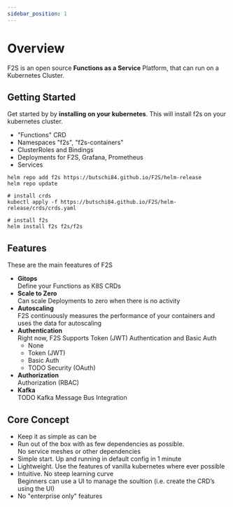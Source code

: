 ```yaml
---
sidebar_position: 1
---
```


# Overview

F2S is an open source **Functions as a Service** Platform, that can run on a Kubernetes Cluster.

## Getting Started

Get started by by **installing on your kubernetes**.
This will install f2s on your kubernetes cluster.

* "Functions" CRD
* Namespaces "f2s", "f2s-containers"
* ClusterRoles and Bindings
* Deployments for F2S, Grafana, Prometheus
* Services

```
helm repo add f2s https://butschi84.github.io/F2S/helm-release
helm repo update

# install crds
kubectl apply -f https://butschi84.github.io/F2S/helm-release/crds/crds.yaml

# install f2s
helm install f2s f2s/f2s
```

## Features
These are the main feeatures of F2S

* **Gitops**<br/>
  Define your Functions as K8S CRDs
* **Scale to Zero**<br/>
  Can scale Deployments to zero when there is no activity
* **Autoscaling**<br/>
  F2S continuously measures the performance of your containers and uses the data for autoscaling
* **Authentication**<br/>
  Right now, F2S Supports Token (JWT) Authentication and Basic Auth
  * None
  * Token (JWT)
  * Basic Auth
  * TODO Security (OAuth)
* **Authorization**<br/>
  Authorization (RBAC)
* **Kafka**<br/>
  TODO Kafka Message Bus Integration

## Core Concept

* Keep it as simple as can be
* Run out of the box with as few dependencies as possible. <br/>
  No service meshes or other dependencies
* Simple start. Up and running in default config in 1 minute
* Lightweight. Use the features of vanilla kubernetes where ever possible
* Intuitive. No steep learning curve<br/>
  Beginners can use a UI to manage the soultion (i.e. create the CRD’s using the UI)
* No "enterprise only" features
